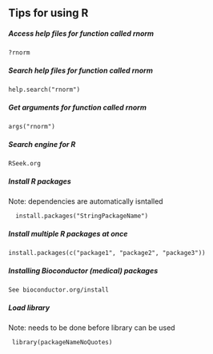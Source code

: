 ## Tips for using R

##### Access help files for function called rnorm
    ?rnorm

##### Search help files for function called rnorm
    help.search("rnorm")

##### Get arguments for function called rnorm
    args("rnorm")

##### Search engine for R
    RSeek.org

##### Install R packages
Note: dependencies are automatically isntalled

      install.packages("StringPackageName")

##### Install multiple R packages at once
    install.packages(c("package1", "package2", "package3"))

##### Installing Bioconductor (medical) packages
    See bioconductor.org/install

##### Load library
Note: needs to be done before library can be used

     library(packageNameNoQuotes)
